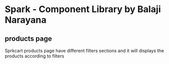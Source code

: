 # Spark - Component Library by Balaji Narayana

## products page

Sprkcart products page have different filters sections and it will displays the products according to filters
